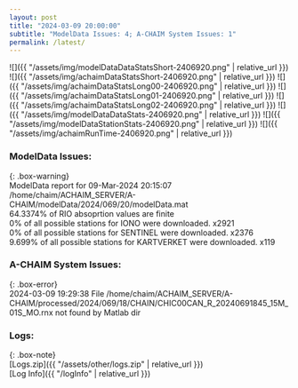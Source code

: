 ```yaml
---
layout: post
title: "2024-03-09 20:00:00"
subtitle: "ModelData Issues: 4; A-CHAIM System Issues: 1"
permalink: /latest/
---
```


![]({{ "/assets/img/modelDataDataStatsShort-2406920.png" | relative_url }})
![]({{ "/assets/img/achaimDataStatsShort-2406920.png" | relative_url }})
![]({{ "/assets/img/achaimDataStatsLong00-2406920.png" | relative_url }})
![]({{ "/assets/img/achaimDataStatsLong01-2406920.png" | relative_url }})
![]({{ "/assets/img/achaimDataStatsLong02-2406920.png" | relative_url }})
![]({{ "/assets/img/modelDataDataStats-2406920.png" | relative_url }})
![]({{ "/assets/img/modelDataStationStats-2406920.png" | relative_url }})
![]({{ "/assets/img/achaimRunTime-2406920.png" | relative_url }})


### ModelData Issues:  
  
{: .box-warning}  
 ModelData report for 09-Mar-2024 20:15:07   
 /home/chaim/ACHAIM_SERVER/A-CHAIM/modelData/2024/069/20/modelData.mat   
 64.3374% of RIO absoprtion values are finite   
 0% of all possible stations for IONO were downloaded. x2921   
 0% of all possible stations for SENTINEL were downloaded. x2376   
 9.699% of all possible stations for KARTVERKET were downloaded. x119   
  
### A-CHAIM System Issues:  
  
{: .box-error}  
2024-03-09 19:29:38 File /home/chaim/ACHAIM_SERVER/A-CHAIM/processed/2024/069/18/CHAIN/CHIC00CAN_R_20240691845_15M_01S_MO.rnx not found by Matlab dir  

### Logs:  
  
{: .box-note}  
[Logs.zip]({{ "/assets/other/logs.zip" | relative_url }})  
[Log Info]({{ "/logInfo" | relative_url }})  
